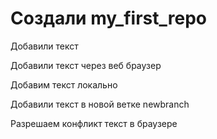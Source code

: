 ﻿# Создали my_first_repo

Добавили текст 

Добавили текст через веб браузер 

Добавим текст локально 

Добавили текст в новой ветке newbranch

Разрешаем конфликт текст в браузере
